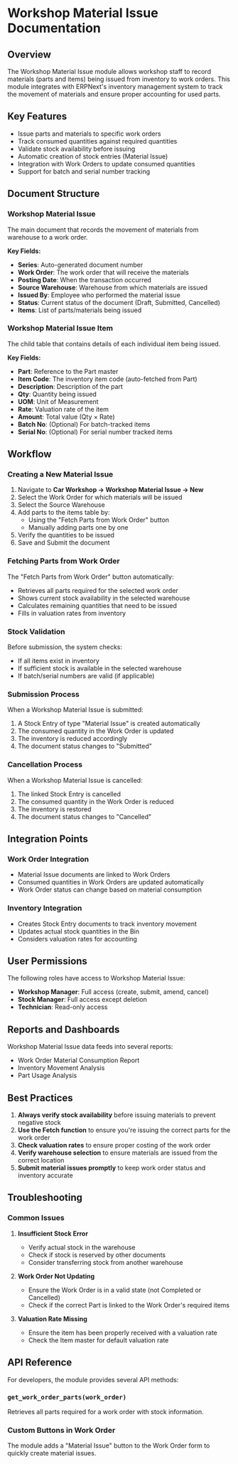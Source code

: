 # Workshop Material Issue Documentation

## Overview

The Workshop Material Issue module allows workshop staff to record materials (parts and items) being issued from inventory to work orders. This module integrates with ERPNext's inventory management system to track the movement of materials and ensure proper accounting for used parts.

## Key Features

- Issue parts and materials to specific work orders
- Track consumed quantities against required quantities
- Validate stock availability before issuing
- Automatic creation of stock entries (Material Issue)
- Integration with Work Orders to update consumed quantities
- Support for batch and serial number tracking

## Document Structure

### Workshop Material Issue

The main document that records the movement of materials from warehouse to a work order.

**Key Fields:**
- **Series**: Auto-generated document number
- **Work Order**: The work order that will receive the materials
- **Posting Date**: When the transaction occurred
- **Source Warehouse**: Warehouse from which materials are issued
- **Issued By**: Employee who performed the material issue
- **Status**: Current status of the document (Draft, Submitted, Cancelled)
- **Items**: List of parts/materials being issued

### Workshop Material Issue Item

The child table that contains details of each individual item being issued.

**Key Fields:**
- **Part**: Reference to the Part master
- **Item Code**: The inventory item code (auto-fetched from Part)
- **Description**: Description of the part
- **Qty**: Quantity being issued
- **UOM**: Unit of Measurement
- **Rate**: Valuation rate of the item
- **Amount**: Total value (Qty × Rate)
- **Batch No**: (Optional) For batch-tracked items
- **Serial No**: (Optional) For serial number tracked items

## Workflow

### Creating a New Material Issue

1. Navigate to **Car Workshop → Workshop Material Issue → New**
2. Select the Work Order for which materials will be issued
3. Select the Source Warehouse
4. Add parts to the items table by:
   - Using the "Fetch Parts from Work Order" button
   - Manually adding parts one by one
5. Verify the quantities to be issued
6. Save and Submit the document

### Fetching Parts from Work Order

The "Fetch Parts from Work Order" button automatically:
- Retrieves all parts required for the selected work order
- Shows current stock availability in the selected warehouse
- Calculates remaining quantities that need to be issued
- Fills in valuation rates from inventory

### Stock Validation

Before submission, the system checks:
- If all items exist in inventory
- If sufficient stock is available in the selected warehouse
- If batch/serial numbers are valid (if applicable)

### Submission Process

When a Workshop Material Issue is submitted:
1. A Stock Entry of type "Material Issue" is created automatically
2. The consumed quantity in the Work Order is updated
3. The inventory is reduced accordingly
4. The document status changes to "Submitted"

### Cancellation Process

When a Workshop Material Issue is cancelled:
1. The linked Stock Entry is cancelled
2. The consumed quantity in the Work Order is reduced
3. The inventory is restored
4. The document status changes to "Cancelled"

## Integration Points

### Work Order Integration

- Material Issue documents are linked to Work Orders
- Consumed quantities in Work Orders are updated automatically
- Work Order status can change based on material consumption

### Inventory Integration

- Creates Stock Entry documents to track inventory movement
- Updates actual stock quantities in the Bin
- Considers valuation rates for accounting

## User Permissions

The following roles have access to Workshop Material Issue:
- **Workshop Manager**: Full access (create, submit, amend, cancel)
- **Stock Manager**: Full access except deletion
- **Technician**: Read-only access

## Reports and Dashboards

Workshop Material Issue data feeds into several reports:
- Work Order Material Consumption Report
- Inventory Movement Analysis
- Part Usage Analysis

## Best Practices

1. **Always verify stock availability** before issuing materials to prevent negative stock
2. **Use the Fetch function** to ensure you're issuing the correct parts for the work order
3. **Check valuation rates** to ensure proper costing of the work order
4. **Verify warehouse selection** to ensure materials are issued from the correct location
5. **Submit material issues promptly** to keep work order status and inventory accurate

## Troubleshooting

### Common Issues

1. **Insufficient Stock Error**
   - Verify actual stock in the warehouse
   - Check if stock is reserved by other documents
   - Consider transferring stock from another warehouse

2. **Work Order Not Updating**
   - Ensure the Work Order is in a valid state (not Completed or Cancelled)
   - Check if the correct Part is linked to the Work Order's required items

3. **Valuation Rate Missing**
   - Ensure the item has been properly received with a valuation rate
   - Check the Item master for default valuation rate

## API Reference

For developers, the module provides several API methods:

### `get_work_order_parts(work_order)`
Retrieves all parts required for a work order with stock information.

### Custom Buttons in Work Order
The module adds a "Material Issue" button to the Work Order form to quickly create material issues.